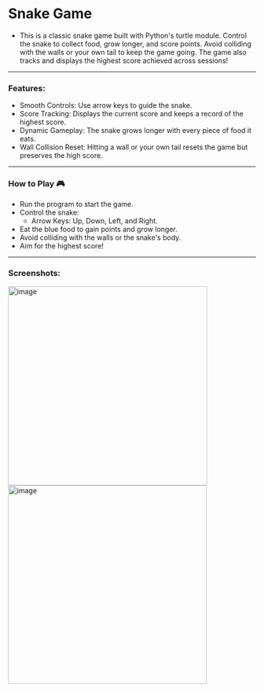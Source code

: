 # Snake Game

- This is a classic snake game built with Python's turtle module. Control the snake to collect food, grow longer, and score points. Avoid colliding with the walls or your own tail to keep the game going. The game also tracks and displays the highest score achieved across sessions!

---

### Features:

- Smooth Controls: Use arrow keys to guide the snake.
- Score Tracking: Displays the current score and keeps a record of the highest score.
- Dynamic Gameplay: The snake grows longer with every piece of food it eats.
- Wall Collision Reset: Hitting a wall or your own tail resets the game but preserves the high score.

---
### How to Play 🎮
- Run the program to start the game.
- Control the snake:
  - Arrow Keys: Up, Down, Left, and Right.
- Eat the blue food to gain points and grow longer.
- Avoid colliding with the walls or the snake's body.
- Aim for the highest score!

---

### Screenshots:

<img width="405" alt="image" src="https://github.com/user-attachments/assets/692e26c5-7621-4fef-a925-6e3e3cde23c2">
<img width="404" alt="image" src="https://github.com/user-attachments/assets/16d21968-6a39-48cf-9798-4af884570c9e">


